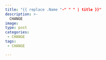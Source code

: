 ```yaml
---
title: "{{ replace .Name "-" " " | title }}"
description: >-
  CHANGE
image: 
type: post
categories:
 - CHANGE
tags:
 - CHANGE

---
```


